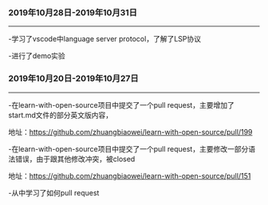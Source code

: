 ### <i class="icon-chevron-sign-left"></i>  2019年10月28日-2019年10月31日
---------------------

-学习了vscode中language server protocol，了解了LSP协议

-进行了demo实验


### <i class="icon-chevron-sign-left"></i>  2019年10月20日-2019年10月27日
---------------------

-在learn-with-open-source项目中提交了一个pull request，主要增加了start.md文件的部分英文版内容，

  地址：https://github.com/zhuangbiaowei/learn-with-open-source/pull/199

-在learn-with-open-source项目中提交了一个pull request，主要修改一部分语法错误，由于跟其他修改冲突，被closed

  地址：https://github.com/zhuangbiaowei/learn-with-open-source/pull/151

-从中学习了如何pull request
